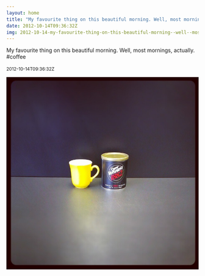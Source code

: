 ```yaml
---
layout: home
title: "My favourite thing on this beautiful morning. Well, most mornings, actually. #coffee"
date: 2012-10-14T09:36:32Z
img: 2012-10-14-my-favourite-thing-on-this-beautiful-morning--well--most-mornings--actually---coffee.jpg
---
```


My favourite thing on this beautiful morning. Well, most mornings, actually. #coffee

<small>2012-10-14T09:36:32Z</small>

![My favourite thing on this beautiful morning. Well, most mornings, actually. #coffee](2012-10-14-my-favourite-thing-on-this-beautiful-morning--well--most-mornings--actually---coffee.jpg)
